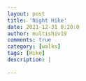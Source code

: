 ```yaml
---
layout: post
title: 'Night Hike'
date: 2021-12-31 0:20:0
author: multishiv19
comments: true
category: [walks]
tags: [Hike]
description: |
    
---
```





<div width='100%' class='strava-embed-placeholder' data-embed-type='activity' data-embed-id='6451190243'></div>
<script src='https://strava-embeds.com/embed.js'></script>
